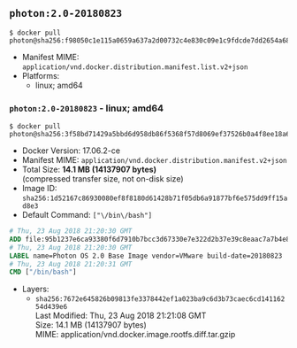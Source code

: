 ## `photon:2.0-20180823`

```console
$ docker pull photon@sha256:f98050c1e115a0659a637a2d00732c4e830c09e1c9fdcde7dd2654a681ece030
```

-	Manifest MIME: `application/vnd.docker.distribution.manifest.list.v2+json`
-	Platforms:
	-	linux; amd64

### `photon:2.0-20180823` - linux; amd64

```console
$ docker pull photon@sha256:3f58bd71429a5bbd6d958db86f5368f57d8069ef37526b0a4f8ee18a6f7fb978
```

-	Docker Version: 17.06.2-ce
-	Manifest MIME: `application/vnd.docker.distribution.manifest.v2+json`
-	Total Size: **14.1 MB (14137907 bytes)**  
	(compressed transfer size, not on-disk size)
-	Image ID: `sha256:1d52167c86930080ef8f8180d61428b71f05db6a91877bf6e575dd9ff15ad8e3`
-	Default Command: `["\/bin\/bash"]`

```dockerfile
# Thu, 23 Aug 2018 21:20:30 GMT
ADD file:95b1237e6ca93380f6d7910b7bcc3d67330e7e322d2b37e39c8eaac7a7b4e8a0 in / 
# Thu, 23 Aug 2018 21:20:30 GMT
LABEL name=Photon OS 2.0 Base Image vendor=VMware build-date=20180823
# Thu, 23 Aug 2018 21:20:31 GMT
CMD ["/bin/bash"]
```

-	Layers:
	-	`sha256:7672e645826b09813fe3378442ef1a023ba9c6d3b73caec6cd14116254d439e6`  
		Last Modified: Thu, 23 Aug 2018 21:21:08 GMT  
		Size: 14.1 MB (14137907 bytes)  
		MIME: application/vnd.docker.image.rootfs.diff.tar.gzip
